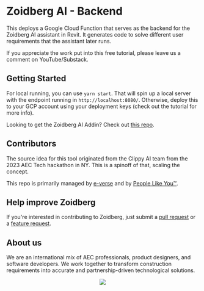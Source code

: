 # Zoidberg AI - Backend

This deploys a Google Cloud Function that serves as the backend for the Zoidberg AI assistant in Revit. It generates code to solve different user requirements that the assistant later runs.
<br/>

If you appreciate the work put into this free tutorial, please leave us a comment on YouTube/Substack.

## Getting Started

For local running, you can use `yarn start`. That will spin up a local server with the endpoint running in `http://localhost:8080/`. Otherwise, deploy this to your GCP account using your deployment keys (check out the tutorial for more info).

Looking to get the Zoidberg AI Addin? Check out [this repo](https://github.com/EverseDevelopment/ZoidbergAI.Addin).

## Contributors

The source idea for this tool originated from the Clippy AI team from the 2023 AEC Tech hackathon in NY. This is a spinoff of that, scaling the concept.

This repo is primarily managed by [e-verse](https://www.e-verse.co/) and by [People Like You™](https://github.com/EverseDevelopment/revit-glTF-exporter/pulse).

## Help improve Zoidberg

If you're interested in contributing to Zoidberg, just submit a [pull request](https://github.com/EverseDevelopment/ZoidbergAI.Backend/pulls) or a [feature request](https://github.com/EverseDevelopment/ZoidbergAI.Backend/issues).

## About us

We are an international mix of AEC professionals, product designers, and software developers. We work together to transform construction requirements into accurate and partnership-driven technological solutions.

<p align="center" width="100%">
    <a href="https://www.e-verse.com/">
    <img src="https://s3.amazonaws.com/everse.assets/GithubReadme/e-verse_logo_no+slogan.jpg" align="center">
    </a>
</p>
